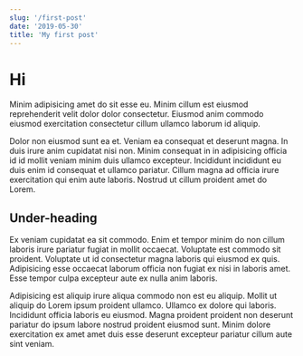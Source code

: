 ```yaml
---
slug: '/first-post'
date: '2019-05-30'
title: 'My first post'
---
```


# Hi

Minim adipisicing amet do sit esse eu. Minim cillum est eiusmod reprehenderit velit dolor dolor consectetur. Eiusmod anim commodo eiusmod exercitation consectetur cillum ullamco laborum id aliquip.

Dolor non eiusmod sunt ea et. Veniam ea consequat et deserunt magna. In duis irure anim cupidatat nisi non. Minim consequat in in adipisicing officia id id mollit veniam minim duis ullamco excepteur. Incididunt incididunt eu duis enim id consequat et ullamco pariatur. Cillum magna ad officia irure exercitation qui enim aute laboris. Nostrud ut cillum proident amet do Lorem.

## Under-heading

Ex veniam cupidatat ea sit commodo. Enim et tempor minim do non cillum laboris irure pariatur fugiat in mollit occaecat. Voluptate est commodo sit proident. Voluptate ut id consectetur magna laboris qui eiusmod ex quis. Adipisicing esse occaecat laborum officia non fugiat ex nisi in laboris amet. Esse tempor culpa excepteur aute ex nulla anim laboris.

Adipisicing est aliquip irure aliqua commodo non est eu aliquip. Mollit ut aliquip do Lorem ipsum proident ullamco. Ullamco ex dolore qui laboris. Incididunt officia laboris eu eiusmod. Magna proident proident non deserunt pariatur do ipsum labore nostrud proident eiusmod sunt. Minim dolore exercitation ex amet amet duis esse deserunt excepteur pariatur cillum aute sint veniam.
